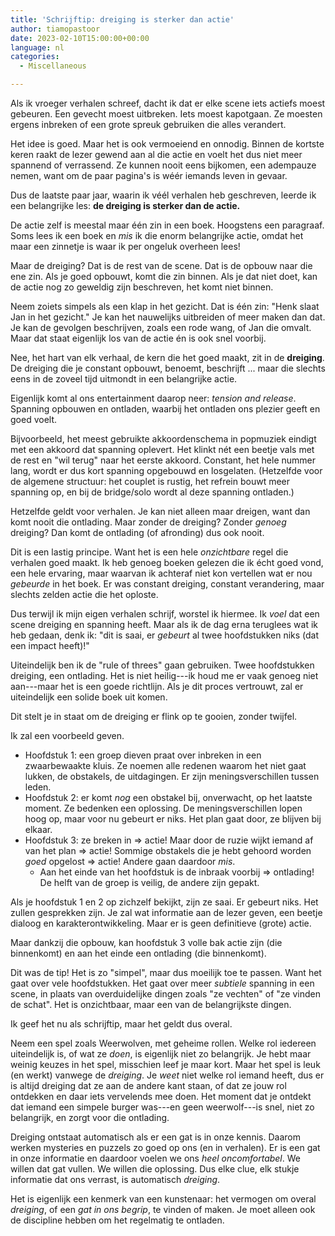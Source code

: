 ```yaml
---
title: 'Schrijftip: dreiging is sterker dan actie'
author: tiamopastoor
date: 2023-02-10T15:00:00+00:00
language: nl
categories:
  - Miscellaneous

---
```

Als ik vroeger verhalen schreef, dacht ik dat er elke scene iets actiefs moest gebeuren. Een gevecht moest uitbreken. Iets moest kapotgaan. Ze moesten ergens inbreken of een grote spreuk gebruiken die alles verandert.

Het idee is goed. Maar het is ook vermoeiend en onnodig. Binnen de kortste keren raakt de lezer gewend aan al die actie en voelt het dus niet meer spannend of verrassend. Ze kunnen nooit eens bijkomen, een adempauze nemen, want om de paar pagina's is wéér iemands leven in gevaar.

Dus de laatste paar jaar, waarin ik véél verhalen heb geschreven, leerde ik een belangrijke les: **de dreiging is sterker dan de actie.**

De actie zelf is meestal maar één zin in een boek. Hoogstens een paragraaf. Soms lees ik een boek en _mis_ ik die enorm belangrijke actie, omdat het maar een zinnetje is waar ik per ongeluk overheen lees!

Maar de dreiging? Dat is de rest van de scene. Dat is de opbouw naar die ene zin. Als je goed opbouwt, komt die zin binnen. Als je dat niet doet, kan de actie nog zo geweldig zijn beschreven, het komt niet binnen.

Neem zoiets simpels als een klap in het gezicht. Dat is één zin: "Henk slaat Jan in het gezicht." Je kan het nauwelijks uitbreiden of meer maken dan dat. Je kan de gevolgen beschrijven, zoals een rode wang, of Jan die omvalt. Maar dat staat eigenlijk los van de actie én is ook snel voorbij.

Nee, het hart van elk verhaal, de kern die het goed maakt, zit in de **dreiging**. De dreiging die je constant opbouwt, benoemt, beschrijft ... maar die slechts eens in de zoveel tijd uitmondt in een belangrijke actie.

Eigenlijk komt al ons entertainment daarop neer: _tension and release_. Spanning opbouwen en ontladen, waarbij het ontladen ons plezier geeft en goed voelt. 

Bijvoorbeeld, het meest gebruikte akkoordenschema in popmuziek eindigt met een akkoord dat spanning oplevert. Het klinkt nét een beetje vals met de rest en "wil terug" naar het eerste akkoord. Constant, het hele nummer lang, wordt er dus kort spanning opgebouwd en losgelaten. (Hetzelfde voor de algemene structuur: het couplet is rustig, het refrein bouwt meer spanning op, en bij de bridge/solo wordt al deze spanning ontladen.)

Hetzelfde geldt voor verhalen. Je kan niet alleen maar dreigen, want dan komt nooit die ontlading. Maar zonder de dreiging? Zonder _genoeg_ dreiging? Dan komt de ontlading (of afronding) dus ook nooit.

Dit is een lastig principe. Want het is een hele _onzichtbare_ regel die verhalen goed maakt. Ik heb genoeg boeken gelezen die ik écht goed vond, een hele ervaring, maar waarvan ik achteraf niet kon vertellen wat er nou _gebeurde_ in het boek. Er was constant dreiging, constant verandering, maar slechts zelden actie die het oploste.

Dus terwijl ik mijn eigen verhalen schrijf, worstel ik hiermee. Ik _voel_ dat een scene dreiging en spanning heeft. Maar als ik de dag erna teruglees wat ik heb gedaan, denk ik: "dit is saai, er _gebeurt_ al twee hoofdstukken niks (dat een impact heeft)!"

Uiteindelijk ben ik de "rule of threes" gaan gebruiken. Twee hoofdstukken dreiging, een ontlading. Het is niet heilig---ik houd me er vaak genoeg niet aan---maar het is een goede richtlijn. Als je dit proces vertrouwt, zal er uiteindelijk een solide boek uit komen.

Dit stelt je in staat om de dreiging er flink op te gooien, zonder twijfel. 

Ik zal een voorbeeld geven.

  * Hoofdstuk 1: een groep dieven praat over inbreken in een zwaarbewaakte kluis. Ze noemen alle redenen waarom het niet gaat lukken, de obstakels, de uitdagingen. Er zijn meningsverschillen tussen leden.
  * Hoofdstuk 2: er komt _nog_ een obstakel bij, onverwacht, op het laatste moment. Ze bedenken een oplossing. De meningsverschillen lopen hoog op, maar voor nu gebeurt er niks. Het plan gaat door, ze blijven bij elkaar.
  * Hoofdstuk 3: ze breken in => actie! Maar door de ruzie wijkt iemand af van het plan => actie! Sommige obstakels die je hebt gehoord worden _goed_ opgelost => actie! Andere gaan daardoor _mis_. 
      * Aan het einde van het hoofdstuk is de inbraak voorbij => ontlading! De helft van de groep is veilig, de andere zijn gepakt.

Als je hoofdstuk 1 en 2 op zichzelf bekijkt, zijn ze saai. Er gebeurt niks. Het zullen gesprekken zijn. Je zal wat informatie aan de lezer geven, een beetje dialoog en karakterontwikkeling. Maar er is geen definitieve (grote) actie.

Maar dankzij die opbouw, kan hoofdstuk 3 volle bak actie zijn (die binnenkomt) en aan het einde een ontlading (die binnenkomt).

Dit was de tip! Het is zo "simpel", maar dus moeilijk toe te passen. Want het gaat over vele hoofdstukken. Het gaat over meer _subtiele_ spanning in een scene, in plaats van overduidelijke dingen zoals "ze vechten" of "ze vinden de schat". Het is onzichtbaar, maar een van de belangrijkste dingen.

Ik geef het nu als schrijftip, maar het geldt dus overal. 

Neem een spel zoals Weerwolven, met geheime rollen. Welke rol iedereen uiteindelijk is, of wat ze _doen_, is eigenlijk niet zo belangrijk. Je hebt maar weinig keuzes in het spel, misschien leef je maar kort. Maar het spel is leuk (en werkt) vanwege de _dreiging_. Je _weet_ niet welke rol iemand heeft, dus er is altijd dreiging dat ze aan de andere kant staan, of dat ze jouw rol ontdekken en daar iets vervelends mee doen. Het moment dat je ontdekt dat iemand een simpele burger was---en geen weerwolf---is snel, niet zo belangrijk, en zorgt voor die ontlading.

Dreiging ontstaat automatisch als er een gat is in onze kennis. Daarom werken mysteries en puzzels zo goed op ons (en in verhalen). Er is een gat in onze informatie en daardoor voelen we ons _heel oncomfortabel_. We willen dat gat vullen. We willen die oplossing. Dus elke clue, elk stukje informatie dat ons verrast, is automatisch _dreiging_.

Het is eigenlijk een kenmerk van een kunstenaar: het vermogen om overal _dreiging_, of een _gat in ons begrip_, te vinden of maken. Je moet alleen ook de discipline hebben om het regelmatig te ontladen.